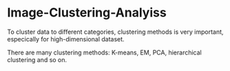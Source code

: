 # Image-Clustering-Analyiss


To cluster data to different categories, clustering methods is very important, especically for high-dimensional dataset.

There are many clustering methods:
K-means, EM, PCA, hierarchical clustering and so on.
